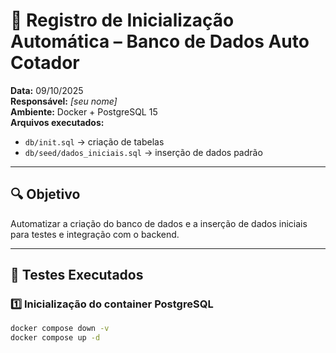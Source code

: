 # 🧩 Registro de Inicialização Automática – Banco de Dados Auto Cotador

**Data:** 09/10/2025  
**Responsável:** _[seu nome]_  
**Ambiente:** Docker + PostgreSQL 15  
**Arquivos executados:**  
- `db/init.sql` → criação de tabelas  
- `db/seed/dados_iniciais.sql` → inserção de dados padrão

---

## 🔍 Objetivo
Automatizar a criação do banco de dados e a inserção de dados iniciais para testes e integração com o backend.

---

## 🧪 Testes Executados

### 1️⃣ Inicialização do container PostgreSQL
```bash
docker compose down -v
docker compose up -d
